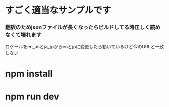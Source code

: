# すごく適当なサンプルです

### 翻訳のためjsonファイルが長くなったらビルドしてる時正しく読めなくて壊れます
ロケールをen_usとja_jpからenとjpに変更したら動いているけど今のURLと一致しない

# npm install
# npm run dev